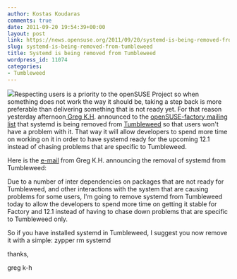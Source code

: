 ```yaml
---
author: Kostas Koudaras
comments: true
date: 2011-09-20 19:54:39+00:00
layout: post
link: https://news.opensuse.org/2011/09/20/systemd-is-being-removed-from-tumbleweed/
slug: systemd-is-being-removed-from-tumbleweed
title: Systemd is being removed from Tumbleweed
wordpress_id: 11074
categories:
- Tumbleweed
---
```


![](//linux.ioda.net/openSUSE/git/art/00assets/logo/tumbleweed/tumbleweed4.svg)Respecting users is a priority to the openSUSE Project so when something does not work the way it should be, taking a step back is more preferable than delivering something that is not ready yet. For that reason yesterday afternoon[ Greg K.H](//www.kroah.com/). announced to the [openSUSE-factory mailing list](//lists.opensuse.org/opensuse-factory/) that systemd is being removed from [Tumbleweed](//en.opensuse.org/Portal:Tumbleweed) so that users won't have a problem with it. That way it will allow developers to spend more time on working on it in order to have systemd ready for the upcoming 12.1 instead of chasing problems that are specific to Tumbleweed.


Here is the [e-mail](//lists.opensuse.org/opensuse-factory/2011-09/msg00877.html) from Greg K.H. announcing the removal of systemd from Tumbleweed:

Due to a number of inter dependencies on packages that are not ready for
Tumbleweed, and other interactions with the system that are causing
problems for some users, I'm going to remove systemd from Tumbleweed
today to allow the developers to spend more time on getting it stable
for Factory and 12.1 instead of having to chase down problems that are
specific to Tumbleweed only.

So if you have installed systemd in Tumbleweed, I suggest you now remove
it with a simple:
zypper rm systemd

thanks,

greg k-h
